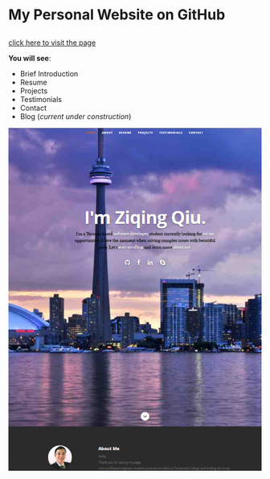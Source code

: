 # My Personal Website on GitHub

## 

[click here to visit the page](https://ziqingqiu.github.io/)



**You will see**:

* Brief Introduction
* Resume
* Projects
* Testimonials
* Contact
* Blog (*current under construction*)

![snapshots](snapshot.png)
​